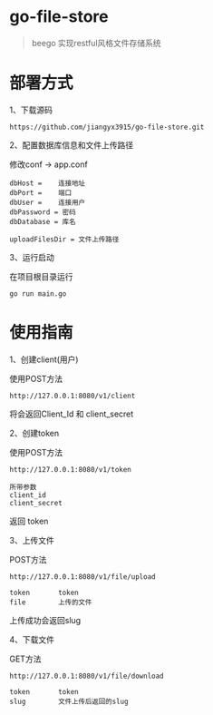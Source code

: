 # go-file-store

> beego 实现restful风格文件存储系统

# 部署方式

1、下载源码

```shell
https://github.com/jiangyx3915/go-file-store.git
```

2、配置数据库信息和文件上传路径

修改conf -> app.conf

```text
dbHost =    连接地址
dbPort =    端口
dbUser =    连接用户
dbPassword = 密码
dbDatabase = 库名

uploadFilesDir = 文件上传路径
```

3、运行启动

在项目根目录运行

```shell
go run main.go
```

# 使用指南

1、创建client(用户)

使用POST方法

```text
http://127.0.0.1:8080/v1/client
```

将会返回Client_Id 和 client_secret 

2、创建token

使用POST方法

```text
http://127.0.0.1:8080/v1/token

所带参数
client_id
client_secret
```

返回  token

3、上传文件

POST方法

```text
http://127.0.0.1:8080/v1/file/upload

token       token
file        上传的文件

```

上传成功会返回slug

4、下载文件

GET方法

```text
http://127.0.0.1:8080/v1/file/download

token       token
slug        文件上传后返回的slug
```